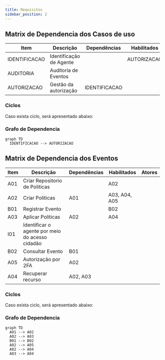 ```yaml
---
title: Requisitos
sidebar_position: 2
---
```


## Matrix de Dependencia dos Casos de uso
| Item | Descrição | Dependências | Habilitados | Atores |
| --- | --- | --- | --- | --- |
| IDENTIFICACAO | Identificação de Agente |  | AUTORIZACAO |  |
| AUDITORIA | Auditoria de Eventos |  |  |  |
| AUTORIZACAO | Gestão da autorização | IDENTIFICACAO |  |  |


### Ciclos
Caso exista ciclo, será apresentado abaixo:

### Grafo de Dependencia
```mermaid
graph TD
  IDENTIFICACAO --> AUTORIZACAO

```
## Matrix de Dependencia dos Eventos
| Item | Descrição | Dependências | Habilitados | Atores |
| --- | --- | --- | --- | --- |
| A01 | Criar Repositorio de Politicas |  | A02 |  |
| A02 | Criar Politicas | A01 | A03, A04, A05 |  |
| B01 | Registrar Evento |  | B02 |  |
| A03 | Aplicar Politicas | A02 | A04 |  |
| I01 | Identificar o agente por meio do acesso cidadão |  |  |  |
| B02 | Consultar Evento  | B01 |  |  |
| A05 | Autorização por 2FA | A02 |  |  |
| A04 | Recuperar recurso | A02, A03 |  |  |


### Ciclos
Caso exista ciclo, será apresentado abaixo:

### Grafo de Dependencia
```mermaid
graph TD
  A01 --> A02
  A02 --> A03
  B01 --> B02
  A02 --> A05
  A02 --> A04
  A03 --> A04

```

